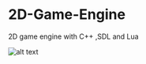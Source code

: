 # 2D-Game-Engine
2D game engine with C++ ,SDL and Lua

![alt text](https://github.com/CagdasCemre/2D-Game-Engine/[master]/2D.jpg?raw=true)
